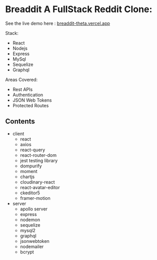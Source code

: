 # Breaddit A FullStack Reddit Clone:

See the live demo here : [breaddit-theta.vercel.app](https://breaddit-theta.vercel.app/)

Stack:

-   React
-   Nodejs
-   Express
-   MySql
-   Sequelize
-   Graphql

Areas Covered:

-   Rest APIs
-   Authentication
-   JSON Web Tokens
-   Protected Routes


## Contents

-   client
    -   react
    -   axios
    -   react-query
    -   react-router-dom
    -   jest testing library
    -   dompurify
    -   moment
    -   chartjs
    -   cloudinary-react
    -   react-avatar-editor
    -   ckeditor5
    -   framer-motion
-   server
    -   apollo server
    -   express
    -   nodemon
    -   sequelize
    -   mysql2
    -   graphql
    -   jsonwebtoken
    -   nodemailer
    -   bcrypt
